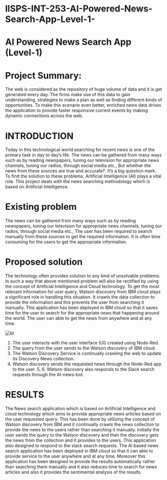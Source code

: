# llSPS-INT-253-AI-Powered-News-Search-App-Level-1-
# AI Powered News Search App (Level-1)
# Project Summary:
  The web is considered as the repository of huge volume of data and it is get generated every day. The firms make use of this data to gain understanding, strategies to make a plan as well as finding different kinds of opportunities. To make this scenario even better, enriched news data drives the application to provide faster responsive current events by making dynamic connections across the web.

# INTRODUCTION
  Today in this technological world searching for recent news is one of the primary task in day to day’s life. The news  can be gathered from many ways  such as by reading newspapers, tuning our television for appropriate news channels, tuning our radios, through social media etc., But whether the news from these sources are true and accurate?. It’s a big question mark. To find the solution to these problems, Artificial Intelligence (AI) plays a vital role. This project deals with the news searching methodology which is based on Artificial Intelligence.

# Existing problem
  The news can be gathered from many ways such as by reading newspapers, tuning our television for appropriate news channels, tuning our radios, through social media etc., The user has been required to search manually from these sources to get the required information. It is often time consuming for the users to get the appropriate information.

# Proposed solution
  The technology often provides solution to any kind of unsolvable problems. In such a way that above mentioned problem will also be rectified by using the concept of Artificial Intelligence and Cloud technology. To get the most relevant information for user query, Watson discovery from IBM cloud plays a significant role in handling this situation. It crawls the data collection to provide the information and this prevents the user from searching it manually. This application has been deployed in IBM cloud so that it saves time for the user to search for the appropriate news that happening around the world. The user can able to get the news from anywhere and at any time.

![bl](https://user-images.githubusercontent.com/29342375/82158010-a5159380-98a2-11ea-9712-fd254acfddcf.JPG)

1.  The user interacts with the user interface (UI) created using Node-Red.
2.  The query from the user sends to the Watson discovery of IBM cloud.
3.  The Watson Discovery Service is continually crawling the web to update its Discovery News collection.
4.  Watson discovery sends the requested news through the Node-Red app to the user. 
5, 6. Watson discovery also responds to the Slack search requests through the AI-news-bot.

# RESULTS
  The News search application which is based on Artificial Intelligence and cloud technology which aims to provide appropriate news articles based on the user requested query. This has been done by utilizing the concept of Watson discovery from IBM and it continually crawls the news collection to provide the news to the users rather than searching it manually. Initially the user sends the query to the Watson discovery and then the discovery gets the news from the collection and it provides to the users. This application also designed to respond to the slack search requests. The AI based news search application has been deployed in IBM cloud so that it can able to provide service to the user anywhere and at any time.
  Moreover this application has been designed to provide the results automatically rather than searching them manually and it also reduces time to search for news articles and also it provides the sentimental analysis of the results.


